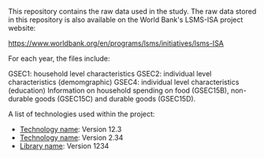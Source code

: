 This repository contains the raw data used in the study. The raw data stored in this repository is also available on the World Bank's LSMS-ISA project website:

https://www.worldbank.org/en/programs/lsms/initiatives/lsms-ISA


For each year, the files include: 

GSEC1: household level characteristics
GSEC2: individual level characteristics (demomgraphic)
GSEC4: individual level characteristics (education)
Information on household spending on food (GSEC15B), non-durable goods (GSEC15C) and durable goods (GSEC15D).

A list of technologies used within the project:
* [Technology name](https://example.com): Version 12.3 
* [Technology name](https://example.com): Version 2.34
* [Library name](https://example.com): Version 1234
